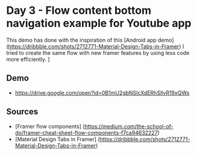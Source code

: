 # Day 3 - Flow content bottom navigation example for Youtube app

This demo has done with the inspiration of this [Android app demo] (https://dribbble.com/shots/2712771-Material-Design-Tabs-in-Framer) I tried to create the same flow with new framer features by using less code more efficiently. 
]
## Demo

* https://drive.google.com/open?id=0B1mU2gbNSIcXdERhSllvR19xQWs

## Sources

* [Framer flow components] (https://medium.com/the-school-of-do/framer-cheat-sheet-flow-components-f7ca94632227)
* [Material Design Tabs in Framer] (https://dribbble.com/shots/2712771-Material-Design-Tabs-in-Framer)